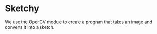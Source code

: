 # Sketchy
We use the OpenCV module to create a program that takes an image and converts it into a sketch.
